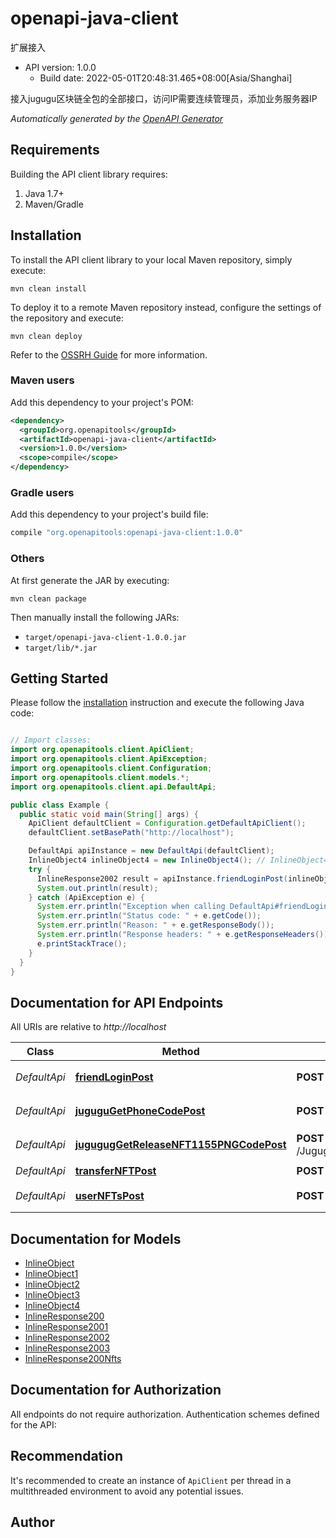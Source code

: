 # openapi-java-client

扩展接入
- API version: 1.0.0
  - Build date: 2022-05-01T20:48:31.465+08:00[Asia/Shanghai]

接入jugugu区块链全包的全部接口，访问IP需要连续管理员，添加业务服务器IP


*Automatically generated by the [OpenAPI Generator](https://openapi-generator.tech)*


## Requirements

Building the API client library requires:
1. Java 1.7+
2. Maven/Gradle

## Installation

To install the API client library to your local Maven repository, simply execute:

```shell
mvn clean install
```

To deploy it to a remote Maven repository instead, configure the settings of the repository and execute:

```shell
mvn clean deploy
```

Refer to the [OSSRH Guide](http://central.sonatype.org/pages/ossrh-guide.html) for more information.

### Maven users

Add this dependency to your project's POM:

```xml
<dependency>
  <groupId>org.openapitools</groupId>
  <artifactId>openapi-java-client</artifactId>
  <version>1.0.0</version>
  <scope>compile</scope>
</dependency>
```

### Gradle users

Add this dependency to your project's build file:

```groovy
compile "org.openapitools:openapi-java-client:1.0.0"
```

### Others

At first generate the JAR by executing:

```shell
mvn clean package
```

Then manually install the following JARs:

* `target/openapi-java-client-1.0.0.jar`
* `target/lib/*.jar`

## Getting Started

Please follow the [installation](#installation) instruction and execute the following Java code:

```java

// Import classes:
import org.openapitools.client.ApiClient;
import org.openapitools.client.ApiException;
import org.openapitools.client.Configuration;
import org.openapitools.client.models.*;
import org.openapitools.client.api.DefaultApi;

public class Example {
  public static void main(String[] args) {
    ApiClient defaultClient = Configuration.getDefaultApiClient();
    defaultClient.setBasePath("http://localhost");

    DefaultApi apiInstance = new DefaultApi(defaultClient);
    InlineObject4 inlineObject4 = new InlineObject4(); // InlineObject4 | 
    try {
      InlineResponse2002 result = apiInstance.friendLoginPost(inlineObject4);
      System.out.println(result);
    } catch (ApiException e) {
      System.err.println("Exception when calling DefaultApi#friendLoginPost");
      System.err.println("Status code: " + e.getCode());
      System.err.println("Reason: " + e.getResponseBody());
      System.err.println("Response headers: " + e.getResponseHeaders());
      e.printStackTrace();
    }
  }
}

```

## Documentation for API Endpoints

All URIs are relative to *http://localhost*

Class | Method | HTTP request | Description
------------ | ------------- | ------------- | -------------
*DefaultApi* | [**friendLoginPost**](docs/DefaultApi.md#friendLoginPost) | **POST** /FriendLogin | 4.Cookie登录
*DefaultApi* | [**juguguGetPhoneCodePost**](docs/DefaultApi.md#juguguGetPhoneCodePost) | **POST** /Jugugu_GetPhoneCode | 2.获取登录短信验证码
*DefaultApi* | [**jugugugGetReleaseNFT1155PNGCodePost**](docs/DefaultApi.md#jugugugGetReleaseNFT1155PNGCodePost) | **POST** /Jugugug_GetReleaseNFT1155_PNGCode | 1.获得验证码图片
*DefaultApi* | [**transferNFTPost**](docs/DefaultApi.md#transferNFTPost) | **POST** /TransferNFT | 转移NFT
*DefaultApi* | [**userNFTsPost**](docs/DefaultApi.md#userNFTsPost) | **POST** /UserNFTs | 查询用户NFT


## Documentation for Models

 - [InlineObject](docs/InlineObject.md)
 - [InlineObject1](docs/InlineObject1.md)
 - [InlineObject2](docs/InlineObject2.md)
 - [InlineObject3](docs/InlineObject3.md)
 - [InlineObject4](docs/InlineObject4.md)
 - [InlineResponse200](docs/InlineResponse200.md)
 - [InlineResponse2001](docs/InlineResponse2001.md)
 - [InlineResponse2002](docs/InlineResponse2002.md)
 - [InlineResponse2003](docs/InlineResponse2003.md)
 - [InlineResponse200Nfts](docs/InlineResponse200Nfts.md)


## Documentation for Authorization

All endpoints do not require authorization.
Authentication schemes defined for the API:

## Recommendation

It's recommended to create an instance of `ApiClient` per thread in a multithreaded environment to avoid any potential issues.

## Author



